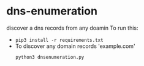 # dns-enumeration
discover a dns records from any doamin
To run this:
- `pip3 install -r requirements.txt`
- To discover any domain records 'example.com'
    ```
    python3 dnsenumeration.py
